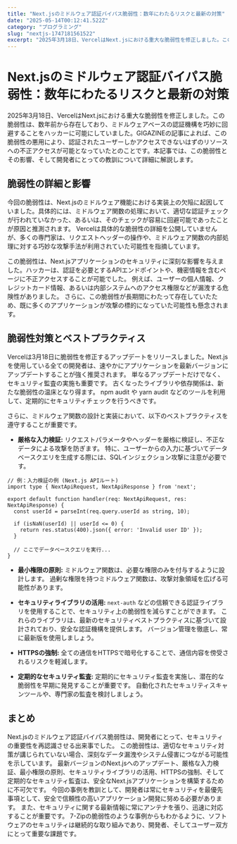 ```yaml
---
title: "Next.jsのミドルウェア認証バイパス脆弱性：数年にわたるリスクと最新の対策"
date: "2025-05-14T00:12:41.522Z"
category: "プログラミング"
slug: "nextjs-1747181561522"
excerpt: "2025年3月18日、VercelはNext.jsにおける重大な脆弱性を修正しました。この脆弱性は、数年前から存在しており、ミドルウェアベースの認証機構を巧妙に回避することをハッカーに可能にしていました。GIGAZINEの記事によれば、この脆弱性の悪用により、認証されたユーザーしかアクセスできないは..."
---
```


# Next.jsのミドルウェア認証バイパス脆弱性：数年にわたるリスクと最新の対策

2025年3月18日、VercelはNext.jsにおける重大な脆弱性を修正しました。この脆弱性は、数年前から存在しており、ミドルウェアベースの認証機構を巧妙に回避することをハッカーに可能にしていました。GIGAZINEの記事によれば、この脆弱性の悪用により、認証されたユーザーしかアクセスできないはずのリソースへの不正アクセスが可能となっていたとのことです。本記事では、この脆弱性とその影響、そして開発者にとっての教訓について詳細に解説します。


## 脆弱性の詳細と影響

今回の脆弱性は、Next.jsのミドルウェア機能における実装上の欠陥に起因していました。具体的には、ミドルウェア関数の処理において、適切な認証チェックが行われていなかった、あるいは、そのチェックが容易に回避可能であったことが原因と推測されます。  Vercelは具体的な脆弱性の詳細を公開していませんが、多くの専門家は、リクエストヘッダーの操作や、ミドルウェア関数の内部処理に対する巧妙な攻撃手法が利用されていた可能性を指摘しています。

この脆弱性は、Next.jsアプリケーションのセキュリティに深刻な影響を与えました。ハッカーは、認証を必要とするAPIエンドポイントや、機密情報を含むページに不正アクセスすることが可能でした。  例えば、ユーザーの個人情報、クレジットカード情報、あるいは内部システムへのアクセス権限などが漏洩する危険性がありました。  さらに、この脆弱性が長期間にわたって存在していたため、既に多くのアプリケーションが攻撃の標的になっていた可能性も懸念されます。


## 脆弱性対策とベストプラクティス

Vercelは3月18日に脆弱性を修正するアップデートをリリースしました。Next.jsを使用している全ての開発者は、速やかにアプリケーションを最新バージョンにアップデートすることが強く推奨されます。  単なるアップデートだけでなく、セキュリティ監査の実施も重要です。  古くなったライブラリや依存関係は、新たな脆弱性の温床となり得ます。  npm audit や yarn audit などのツールを利用して、定期的にセキュリティチェックを行うべきです。

さらに、ミドルウェア関数の設計と実装において、以下のベストプラクティスを遵守することが重要です。

* **厳格な入力検証:**  リクエストパラメータやヘッダーを厳格に検証し、不正なデータによる攻撃を防ぎます。  特に、ユーザーからの入力に基づいてデータベースクエリを生成する際には、SQLインジェクション攻撃に注意が必要です。

```
// 例：入力検証の例 (Next.js APIルート)
import type { NextApiRequest, NextApiResponse } from 'next';

export default function handler(req: NextApiRequest, res: NextApiResponse) {
  const userId = parseInt(req.query.userId as string, 10);

  if (isNaN(userId) || userId <= 0) {
    return res.status(400).json({ error: 'Invalid user ID' });
  }

  // ここでデータベースクエリを実行...
}
```

* **最小権限の原則:**  ミドルウェア関数は、必要な権限のみを付与するように設計します。  過剰な権限を持つミドルウェア関数は、攻撃対象領域を広げる可能性があります。

* **セキュリティライブラリの活用:**  `next-auth` などの信頼できる認証ライブラリを使用することで、セキュリティ上の脆弱性を減らすことができます。  これらのライブラリは、最新のセキュリティベストプラクティスに基づいて設計されており、安全な認証機構を提供します。  バージョン管理を徹底し、常に最新版を使用しましょう。

* **HTTPSの強制:**  全ての通信をHTTPSで暗号化することで、通信内容を傍受されるリスクを軽減します。

* **定期的なセキュリティ監査:**  定期的にセキュリティ監査を実施し、潜在的な脆弱性を早期に発見することが重要です。  自動化されたセキュリティスキャンツールや、専門家の監査を検討しましょう。


## まとめ

Next.jsのミドルウェア認証バイパス脆弱性は、開発者にとって、セキュリティの重要性を再認識させる出来事でした。  この脆弱性は、適切なセキュリティ対策が講じられていない場合、深刻なデータ漏洩やシステム侵害につながる可能性を示しています。  最新バージョンのNext.jsへのアップデート、厳格な入力検証、最小権限の原則、セキュリティライブラリの活用、HTTPSの強制、そして定期的なセキュリティ監査は、安全なNext.jsアプリケーションを構築するために不可欠です。  今回の事例を教訓として、開発者は常にセキュリティを最優先事項として、安全で信頼性の高いアプリケーション開発に努める必要があります。  また、セキュリティに関する最新情報に常にアンテナを張り、迅速に対応することが重要です。  7-Zipの脆弱性のような事例からもわかるように、ソフトウェアのセキュリティは継続的な取り組みであり、開発者、そしてユーザー双方にとって重要な課題です。
